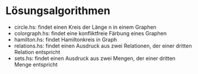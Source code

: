 # Lösungsalgorithmen

- circle.hs: findet einen Kreis der Länge n in einem Graphen
- colorgraph.hs: findet eine konfliktfreie Färbung eines Graphen
- hamilton.hs: findet Hamiltonkreis in Graph
- relations.hs: findet einen Ausdruck aus zwei Relationen, der einer dritten Relation entspricht
- sets.hs: findet einen Ausdruck aus zwei Mengen, der einer dritten Menge entspricht